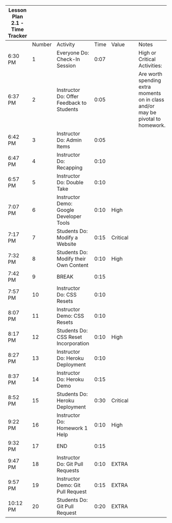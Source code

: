 | Lesson Plan 2.1 - Time Tracker |        |                                           |      |          |     |                                                                                 |
| ------------------------------ | ------ | ----------------------------------------- | ---- | -------- | --- | ------------------------------------------------------------------------------- |
|                                | Number | Activity                                  | Time | Value    |     | Notes                                                                           |
| 6:30 PM                        | 1      | Everyone Do: Check-In Session             | 0:07 |          |     | High or Critical Activities:                                                    |
| 6:37 PM                        | 2      | Instructor Do: Offer Feedback to Students | 0:05 |          |     | Are worth spending extra moments on in class and/or may be pivotal to homework. |
| 6:42 PM                        | 3      | Instructor Do: Admin Items                | 0:05 |          |     |                                                                                 |
| 6:47 PM                        | 4      | Instructor Do: Recapping                  | 0:10 |          |     |                                                                                 |
| 6:57 PM                        | 5      | Instructor Do: Double Take                | 0:10 |          |     |                                                                                 |
| 7:07 PM                        | 6      | Instructor Demo: Google Developer Tools   | 0:10 | High     |     |                                                                                 |
| 7:17 PM                        | 7      | Students Do: Modify a Website             | 0:15 | Critical |     |                                                                                 |
| 7:32 PM                        | 8      | Students Do: Modify their Own Content     | 0:10 | High     |     |                                                                                 |
| 7:42 PM                        | 9      | BREAK                                     | 0:15 |          |     |                                                                                 |
| 7:57 PM                        | 10     | Instructor Do: CSS Resets                 | 0:10 |          |     |                                                                                 |
| 8:07 PM                        | 11     | Instructor Demo: CSS Resets               | 0:10 |          |     |                                                                                 |
| 8:17 PM                        | 12     | Students Do: CSS Reset Incorporation      | 0:10 | High     |     |                                                                                 |
| 8:27 PM                        | 13     | Instructor Do: Heroku Deployment          | 0:10 |          |     |                                                                                 |
| 8:37 PM                        | 14     | Instructor Do: Heroku Demo                | 0:15 |          |     |                                                                                 |
| 8:52 PM                        | 15     | Students Do: Heroku Deployment            | 0:30 | Critical |     |                                                                                 |
| 9:22 PM                        | 16     | Instructor Do:  Homework 1 Help           | 0:10 | High     |     |                                                                                 |
| 9:32 PM                        | 17     | END                                       | 0:15 |          |     |                                                                                 |
| 9:47 PM                        | 18     | Instructor Do: Git Pull Requests          | 0:10 | EXTRA    |     |                                                                                 |
| 9:57 PM                        | 19     | Instructor Demo: Git Pull Request         | 0:15 | EXTRA    |     |                                                                                 |
| 10:12 PM                       | 20     | Students Do: Git Pull Request             | 0:20 | EXTRA    |     |                                                                                 |
